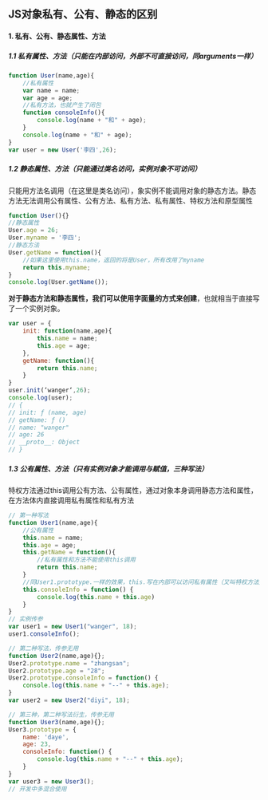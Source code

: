 ## JS对象私有、公有、静态的区别

#### 1. 私有、公有、静态属性、方法

##### 1.1 私有属性、方法（只能在内部访问，外部不可直接访问，同arguments一样）

```js
function User(name,age){   
    //私有属性  
    var name = name; 
    var age = age;   
    //私有方法，也就产生了闭包
    function consoleInfo(){
        console.log(name + "和" + age);   
    }   
    console.log(name + "和" + age);
} 
var user = new User('李四',26); 
```

##### 1.2 静态属性、方法（只能通过类名访问，实例对象不可访问）

只能用方法名调用（在这里是类名访问），象实例不能调用对象的静态方法。静态方法无法调用公有属性、公有方法、私有方法、私有属性、特权方法和原型属性

```js
function User(){}
//静态属性
User.age = 26;
User.myname = '李四'; 
//静态方法
User.getName = function(){
    //如果这里使用this.name，返回的将是User，所有改用了myname
    return this.myname;
}
console.log(User.getName());
```
**对于静态方法和静态属性，我们可以使用字面量的方式来创建**，也就相当于直接写了一个实例对象。

```js
var user = {
    init: function(name,age){
        this.name = name;
        this.age = age;
    },
    getName: function(){
        return this.name;
    }
}
user.init(‘wanger‘,26);
console.log(user);
// {
// init: ƒ (name, age)
// getName: ƒ ()
// name: "wanger"
// age: 26
// __proto__: Object
// }
```

##### 1.3 公有属性、方法（只有实例对象才能调用与赋值，三种写法）

特权方法通过this调用公有方法、公有属性，通过对象本身调用静态方法和属性，在方法体内直接调用私有属性和私有方法

```js
// 第一种写法
function User1(name,age){
    //公有属性
    this.name = name;
    this.age = age;
    this.getName = function(){
        //私有属性和方法不能使用this调用
        return this.name;
    }
    //同User1.prototype.一样的效果，this.写在内部可以访问私有属性（又叫特权方法）
    this.consoleInfo = function() {
        console.log(this.name + this.age)
    }
}
// 实例传参
var user1 = new User1("wanger", 18);
user1.consoleInfo();

// 第二种写法，传参无用
function User2(name,age){};
User2.prototype.name = "zhangsan";
User2.prototype.age = "28";
User2.prototype.consoleInfo = function() {
    console.log(this.name + "--" + this.age);
}
var user2 = new User2("diyi", 18);

// 第三种，第二种写法衍生，传参无用
function User3(name,age){};
User3.prototype = {
    name: 'daye',
    age: 23,
    consoleInfo: function() {
        console.log(this.name + "--" + this.age);
    }
}
var user3 = new User3();
// 开发中多混合使用
```











































